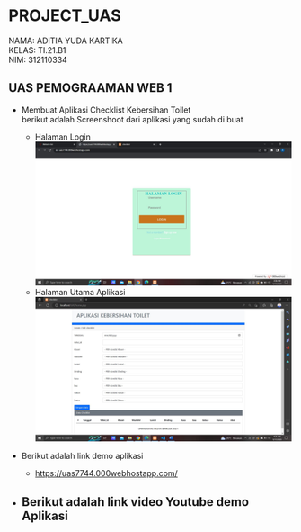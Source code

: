 # PROJECT_UAS
NAMA: ADITIA YUDA KARTIKA<br/>
KELAS: TI.21.B1<br/>
NIM: 312110334<br/>

## UAS PEMOGRAAMAN WEB 1
* Membuat Aplikasi Checklist Kebersihan Toilet <br/>
berikut adalah Screenshoot dari aplikasi yang sudah di buat
     - Halaman Login
     ![img 1](SS/login.JPG)
     - Halaman Utama Aplikasi
     ![img 2](SS/apk.JPG)

* Berikut adalah link demo aplikasi
     - https://uas7744.000webhostapp.com/

* Berikut adalah link video Youtube demo Aplikasi
     - 
